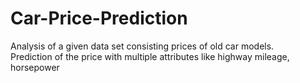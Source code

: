 # Car-Price-Prediction
Analysis of a given data set consisting prices of old car models.  
Prediction of the price with multiple attributes like highway mileage, horsepower
